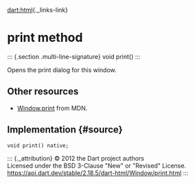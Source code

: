 [dart:html](../../dart-html/dart-html-library){._links-link}

print method
============

::: {.section .multi-line-signature}
void print()
:::

Opens the print dialog for this window.

Other resources
---------------

-   [Window.print](https://developer.mozilla.org/en-US/docs/Web/API/Window.print)
    from MDN.

Implementation {#source}
--------------

``` {.language-dart data-language="dart"}
void print() native;
```

::: {._attribution}
© 2012 the Dart project authors\
Licensed under the BSD 3-Clause \"New\" or \"Revised\" License.\
<https://api.dart.dev/stable/2.18.5/dart-html/Window/print.html>
:::
